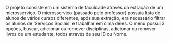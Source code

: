 O projeto consiste em um sistema de faculdade através da extração de um microsserviço.
O microsserviço (passado pelo professor) possuía lista de alunos de vários cursos diferentes, após sua extração, era necessário filtrar os alunos de 'Serviços Sociais' e trabalhar em cima deles.
O menu possui 3 opções, buscar, adicionar ou remover disciplinas, adicionar ou remover livros de um estudante, todos através de seu ID ou Nome.
